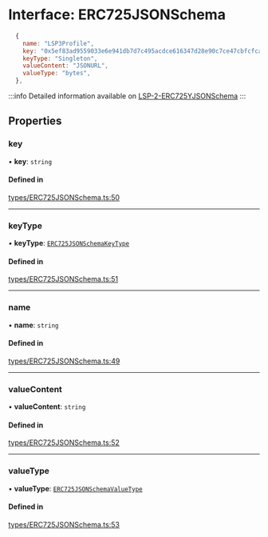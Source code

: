 # Interface: ERC725JSONSchema

```javascript title=Example
  {
    name: "LSP3Profile",
    key: "0x5ef83ad9559033e6e941db7d7c495acdce616347d28e90c7ce47cbfcfcad3bc5",
    keyType: "Singleton",
    valueContent: "JSONURL",
    valueType: "bytes",
  },
```
:::info
Detailed information available on [LSP-2-ERC725YJSONSchema](https://github.com/lukso-network/LIPs/blob/master/LSPs/LSP-2-ERC725YJSONSchema.md)
:::

## Properties

### key

• **key**: `string`

#### Defined in

[types/ERC725JSONSchema.ts:50](https://github.com/Hugoo/erc725.js/blob/3c51bf6/src/types/ERC725JSONSchema.ts#L50)

___

### keyType

• **keyType**: [`ERC725JSONSchemaKeyType`](../README.md#erc725jsonschemakeytype)

#### Defined in

[types/ERC725JSONSchema.ts:51](https://github.com/Hugoo/erc725.js/blob/3c51bf6/src/types/ERC725JSONSchema.ts#L51)

___

### name

• **name**: `string`

#### Defined in

[types/ERC725JSONSchema.ts:49](https://github.com/Hugoo/erc725.js/blob/3c51bf6/src/types/ERC725JSONSchema.ts#L49)

___

### valueContent

• **valueContent**: `string`

#### Defined in

[types/ERC725JSONSchema.ts:52](https://github.com/Hugoo/erc725.js/blob/3c51bf6/src/types/ERC725JSONSchema.ts#L52)

___

### valueType

• **valueType**: [`ERC725JSONSchemaValueType`](../README.md#erc725jsonschemavaluetype)

#### Defined in

[types/ERC725JSONSchema.ts:53](https://github.com/Hugoo/erc725.js/blob/3c51bf6/src/types/ERC725JSONSchema.ts#L53)
